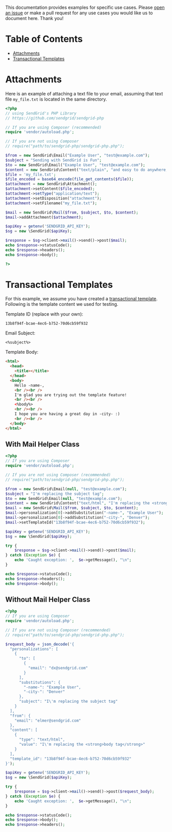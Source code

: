 This documentation provides examples for specific use cases. Please [open an issue](https://github.com/sendgrid/sendgrid-php/issues) or make a pull request for any use cases you would like us to document here. Thank you!

# Table of Contents

- [Attachments](#attachments)
- [Transactional Templates](#transactional_templates)

<a name="attachments"></a>

# Attachments

Here is an example of attaching a text file to your email, assuming that text file `my_file.txt` is located in the same directory.

```php
<?php
// using SendGrid's PHP Library
// https://github.com/sendgrid/sendgrid-php

// If you are using Composer (recommended)
require 'vendor/autoload.php';

// If you are not using Composer
// require("path/to/sendgrid-php/sendgrid-php.php");

$from = new SendGrid\Email("Example User", "test@example.com");
$subject = "Sending with SendGrid is Fun";
$to = new SendGrid\Email("Example User", "test@example.com");
$content = new SendGrid\Content("text/plain", "and easy to do anywhere, even with PHP");
$file = 'my_file.txt';
$file_encoded = base64_encode(file_get_contents($file));
$attachment = new SendGrid\Attachment();
$attachment->setContent($file_encoded);
$attachment->setType("application/text");
$attachment->setDisposition("attachment");
$attachment->setFilename("my_file.txt");

$mail = new SendGrid\Mail($from, $subject, $to, $content);
$mail->addAttachment($attachment);

$apiKey = getenv('SENDGRID_API_KEY');
$sg = new \SendGrid($apiKey);

$response = $sg->client->mail()->send()->post($mail);
echo $response->statusCode();
echo $response->headers();
echo $response->body();

?>
```

<a name="transactional_templates"></a>

# Transactional Templates

For this example, we assume you have created a [transactional template](https://sendgrid.com/docs/User_Guide/Transactional_Templates/index.html). Following is the template content we used for testing.

Template ID (replace with your own):

```text
13b8f94f-bcae-4ec6-b752-70d6cb59f932
```

Email Subject:

```text
<%subject%>
```

Template Body:

```html
<html>
  <head>
    <title></title>
  </head>
  <body>
    Hello -name-,
    <br /><br />
    I'm glad you are trying out the template feature!
    <br /><br />
    <%body%>
    <br /><br />
    I hope you are having a great day in -city- :)
    <br /><br />
  </body>
</html>
```

## With Mail Helper Class

```php
<?php
// If you are using Composer
require 'vendor/autoload.php';

// If you are not using Composer (recommended)
// require("path/to/sendgrid-php/sendgrid-php.php");

$from = new SendGrid\Email(null, "test@example.com");
$subject = "I'm replacing the subject tag";
$to = new SendGrid\Email(null, "test@example.com");
$content = new SendGrid\Content("text/html", "I'm replacing the <strong>body tag</strong>");
$mail = new SendGrid\Mail($from, $subject, $to, $content);
$mail->personalization[0]->addSubstitution("-name-", "Example User");
$mail->personalization[0]->addSubstitution("-city-", "Denver");
$mail->setTemplateId("13b8f94f-bcae-4ec6-b752-70d6cb59f932");

$apiKey = getenv('SENDGRID_API_KEY');
$sg = new \SendGrid($apiKey);

try {
    $response = $sg->client->mail()->send()->post($mail);
} catch (Exception $e) {
    echo 'Caught exception: ',  $e->getMessage(), "\n";
}

echo $response->statusCode();
echo $response->headers();
echo $response->body();
```

## Without Mail Helper Class

```php
<?php
// If you are using Composer
require 'vendor/autoload.php';

// If you are not using Composer (recommended)
// require("path/to/sendgrid-php/sendgrid-php.php");

$request_body = json_decode('{
  "personalizations": [
    {
      "to": [
        {
          "email": "dx@sendgrid.com"
        }
      ],
      "substitutions": {
        "-name-": "Example User",
        "-city-": "Denver"
      },
      "subject": "I\'m replacing the subject tag"
    }
  ],
  "from": {
    "email": "elmer@sendgrid.com"
  },
  "content": [
    {
      "type": "text/html",
      "value": "I\'m replacing the <strong>body tag</strong>"
    }
  ],
  "template_id": "13b8f94f-bcae-4ec6-b752-70d6cb59f932"
}');

$apiKey = getenv('SENDGRID_API_KEY');
$sg = new \SendGrid($apiKey);

try {
    $response = $sg->client->mail()->send()->post($request_body);
} catch (Exception $e) {
    echo 'Caught exception: ',  $e->getMessage(), "\n";
}

echo $response->statusCode();
echo $response->body();
echo $response->headers();
```
